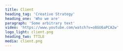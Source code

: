 ```yaml
---
title: Client
heading_tag: 'Creative Strategy'
heading_one: 'Who we are'
paragraph: 'Some arbitrary text'
video: 'https://www.youtube.com/watch?v=o8GU6aPCA2w'
logo_light: client.png
heading_two: TTILE
media: client.png
---
```


